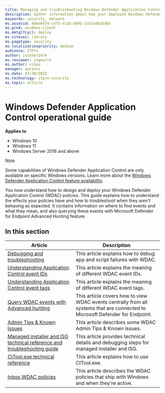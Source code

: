 ```yaml
---
title: Managing and troubleshooting Windows Defender Application Control policies 
description: Gather information about how your deployed Windows Defender Application Control policies are behaving.
keywords: security, malware
ms.assetid: 8d6e0474-c475-411b-b095-1c61adb2bdbb
ms.prod: windows-client
ms.mktglfcycl: deploy
ms.sitesec: library
ms.pagetype: security
ms.localizationpriority: medium
audience: ITPro
author: jsuther1974
ms.reviewer: jogeurte
ms.author: vinpa
manager: aaroncz
ms.date: 03/30/2023
ms.technology: itpro-security
ms.topic: article
---
```


# Windows Defender Application Control operational guide

**Applies to**

- Windows 10
- Windows 11
- Windows Server 2016 and above

> [!NOTE]
> Some capabilities of Windows Defender Application Control are only available on specific Windows versions. Learn more about the [Windows Defender Application Control feature availability](feature-availability.md).

You now understand how to design and deploy your Windows Defender Application Control (WDAC) policies. This guide explains how to understand the effects your policies have and how to troubleshoot when they aren't behaving as expected. It contains information on where to find events and what they mean, and also querying these events with Microsoft Defender for Endpoint Advanced Hunting feature.

## In this section

| Article | Description |
| - | - |
| [Debugging and troubleshooting](/windows/security/threat-protection/windows-defender-application-control/operations/wdac-debugging-and-troubleshooting) | This article explains how to debug app and script failures with WDAC. |
| [Understanding Application Control event IDs](/windows/security/threat-protection/windows-defender-application-control/event-id-explanations) | This article explains the meaning of different WDAC event IDs. |
| [Understanding Application Control event tags](/windows/security/threat-protection/windows-defender-application-control/event-tag-explanations) | This article explains the meaning of different WDAC event tags. |
| [Query WDAC events with Advanced hunting](/windows/security/threat-protection/windows-defender-application-control/querying-application-control-events-centrally-using-advanced-hunting) | This article covers how to view WDAC events centrally from all systems that are connected to Microsoft Defender for Endpoint. |
| [Admin Tips & Known Issues](/windows/security/threat-protection/windows-defender-application-control/operations/known-issues) | This article describes some WDAC Admin Tips & Known Issues. |
| [Managed installer and ISG technical reference and troubleshooting guide](/windows/security/threat-protection/windows-defender-application-control/configure-wdac-managed-installer) | This article provides technical details and debugging steps for managed installer and ISG. |
| [CITool.exe technical reference](/windows/security/threat-protection/windows-defender-application-control/operations/citool-commands) | This article explains how to use CITool.exe. |
| [Inbox WDAC policies](/windows/security/threat-protection/windows-defender-application-control/operations/inbox-wdac-policies) | This article describes the WDAC policies that ship with Windows and when they're active. |
